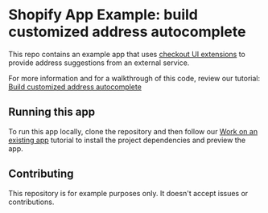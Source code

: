 # Shopify App Example: build customized address autocomplete

This repo contains an example app that uses [checkout UI extensions](https://shopify.dev/docs/api/checkout-ui-extensions) to provide address suggestions from an external service.

For more information and for a walkthrough of this code, review our tutorial: [Build customized address autocomplete](https://shopify.dev/docs/apps/build/checkout/delivery-shipping/address-autocomplete/build-autocomplete)

## Running this app

To run this app locally, clone the repository and then follow our [Work on an existing app](https://shopify.dev/docs/apps/tools/cli/existing) tutorial to install the project dependencies and preview the app.

## Contributing

This repository is for example purposes only. It doesn't accept issues or contributions.
